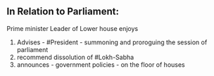 ## In Relation to Parliament:
Prime minister Leader of Lower house enjoys
1. Advises - #President - summoning and proroguing the session of parliament
2. recommend dissolution of #Lokh-Sabha 
3. announces - government policies - on the floor of houses
